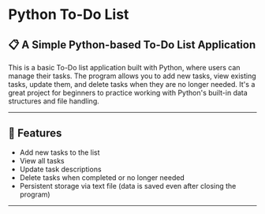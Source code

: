 # Python To-Do List

## 📋 A Simple Python-based To-Do List Application

This is a basic To-Do list application built with Python, where users can manage their tasks. The program allows you to add new tasks, view existing tasks, update them, and delete tasks when they are no longer needed. It's a great project for beginners to practice working with Python's built-in data structures and file handling.

---

## 🚀 Features

- Add new tasks to the list
- View all tasks
- Update task descriptions
- Delete tasks when completed or no longer needed
- Persistent storage via text file (data is saved even after closing the program)

---
